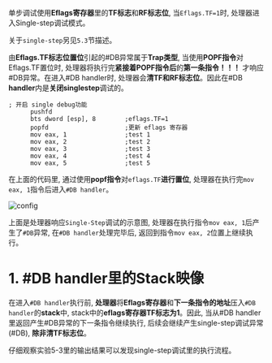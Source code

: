 
单步调试使用**Eflags寄存器**里的**TF标志**和**RF标志位**, 当`Eflags.TF=1`时, 处理器进入Single\-step调试模式。

关于`single-step`另见`5.3`节描述。

由**Eflags.TF标志位置位**引起的\#DB异常属于**Trap类型**, 当使用**POPF指令**对Eflags.TF置位时, 处理器将执行完**紧接着POPF指令后**的**第一条指令！！！** 才响应\#DB异常。在进入\#DB handler时, 处理器会**清TF和RF标志位**。因此在\#DB **handler**内是**关闭singlestep**调试的。

```assembly
; 开启 single debug功能
      pushfd
      bts dword [esp], 8        ;eflags.TF=1
      popfd                     ;更新 eflags 寄存器
      mov eax, 1                ;test 1
      mov eax, 2                ;test 2
      mov eax, 3                ;test 3
      mov eax, 4                ;test 4
      mov eax, 5                ;test 5
```

在上面的代码里, 通过使用**popf指令**对`eflags.TF`**进行置位**, 处理器在执行完`mov eax, 1`指令后进入`#DB handler`。

![config](./images/1.png)

上面是处理器响应`Single-Step`调试的示意图, 处理器在执行指令`mov eax, 1`后产生了`#DB`异常, 在`#DB handler`处理完毕后, 返回到指令`mov eax, 2`位置上继续执行。

# 1. #DB handler里的Stack映像

在进入`#DB handler`执行前, **处理器**将**Eflags寄存器**和**下一条指令的地址**压入`#DB handler`的**stack**中, stack中的**eflags寄存器TF标志为1**。因此, 当从\#DB handler里返回产生\#DB异常的下一条指令继续执行, 后续会继续产生single\-step调试异常(\#DB), **除非清TF标志位**。

仔细观察实验5-3里的输出结果可以发现single\-step调试里的执行流程。